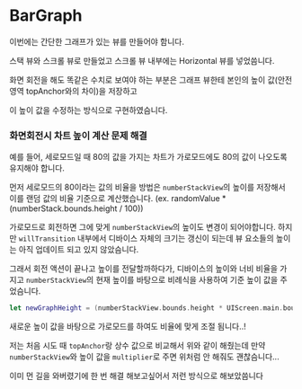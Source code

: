 #  BarGraph

이번에는 간단한 그래프가 있는 뷰를 만들어야 함니다.

스택 뷰와 스크롤 뷰로 만들었고 스크롤 뷰 내부에는 Horizontal 뷰를 넣었씀니다.

화면 회전을 해도 똑같은 수치로 보여야 하는 부분은 그래프 뷰한테 본인의 높이 값(안전영역 topAnchor와의 차이)을 저장하고

이 높이 값을 수정하는 방식으로 구현하였슴니다.

### 화면회전시 차트 높이 계산 문제 해결

예를 들어, 세로모드일 때 80의 값을 가지는 차트가 가로모드에도 80의 값이 나오도록 유지해야 합니다. 

먼저 세로모드의 80이라는 값의 비율을 방법은 `numberStackView`의 높이를 저장해서 이를 랜덤 값의 비율 기준으로 계산했습니다. (ex. randomValue * (numberStack.bounds.height / 100))

가로모드로 회전하면 그에 맞게 `numberStackView`의 높이도 변경이 되어야합니다. 하지만 `willTransition` 내부에서 디바이스 자체의 크기는 갱신이 되는데 뷰 요소들의 높이는 아직 업데이트 되고 있지 않았슴니다.

그래서 회전 액션이 끝나고 높이를 전달할까하다가, 디바이스의 높이와 너비 비율을 가지고 `numberStackView`의 현재 높이를 바탕으로 비례식을 사용하여 기준 높이 값을 주었슴니다.

```swift
let newGraphHeight = (numberStackView.bounds.height * UIScreen.main.bounds.height) / UIScreen.main.bounds.width
```

새로운 높이 값을 바탕으로 가로모드를 하여도 비율에 맞게 조절 됨니다..!

저는 처음 시도 때 `topAnchor`랑 상수 값으로 비교해서 위와 같이 해줬는데 만약 `numberStackView`와 높이 값을 `multiplier`로 주면 위처럼 안 해줘도 괜찮슴니다...

이미 먼 길을 와버렸기에 한 번 해결 해보고싶어서 저런 방식으로 해보았씀니다
